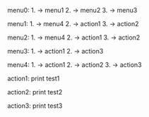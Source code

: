 menu0:
    1. -> menu1
    2. -> menu2
    3. -> menu3

menu1:
    1. -> menu4
    2. -> action1
    3. -> action2

menu2:
    1. -> menu4
    2. -> action1
    3. -> action2

menu3:
    1. -> action1
    2. -> action3

menu4:
    1. -> action1
    2. -> action2
    3. -> action3

action1:
    print test1

action2:
    print test2

action3:
    print test3